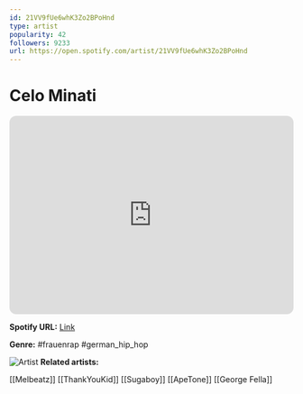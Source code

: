 ```yaml
---
id: 21VV9fUe6whK3Zo2BPoHnd
type: artist
popularity: 42
followers: 9233
url: https://open.spotify.com/artist/21VV9fUe6whK3Zo2BPoHnd
---
```

# Celo Minati

<iframe style="border-radius:12px" src="https://open.spotify.com/embed/artist/21VV9fUe6whK3Zo2BPoHnd" width="100%" height="352" frameBorder="0" allowfullscreen="" allow="autoplay; clipboard-write; encrypted-media; fullscreen; picture-in-picture" loading="lazy"></iframe>

**Spotify URL:** [Link](https://open.spotify.com/artist/21VV9fUe6whK3Zo2BPoHnd)

**Genre:**  #frauenrap #german_hip_hop

![Artist](https://i.scdn.co/image/ab6761610000e5ebd98d37cbd9211d0444a10f7f)
**Related artists:**

[[Melbeatz]]
[[ThankYouKid]]
[[Sugaboy]]
[[ApeTone]]
[[George Fella]]
